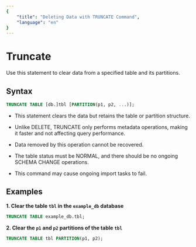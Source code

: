 ```yaml
---
{
    "title": "Deleting Data with TRUNCATE Command",
    "language": "en"
}
---
```


# Truncate

Use this statement to clear data from a specified table and its partitions.

## Syntax

```sql
TRUNCATE TABLE [db.]tbl [PARTITION(p1, p2, ...)];
```

- This statement clears the data but retains the table or partition structure.

- Unlike DELETE, TRUNCATE only performs metadata operations, making it faster and not affecting query performance.

- Data removed by this operation cannot be recovered.

- The table status must be NORMAL, and there should be no ongoing SCHEMA CHANGE operations.

- This command may cause ongoing import tasks to fail.

## Examples

**1. Clear the table `tbl` in the `example_db` database**

```sql
TRUNCATE TABLE example_db.tbl;
```

**2. Clear the `p1` and `p2` partitions of the table `tbl`**

```sql
TRUNCATE TABLE tbl PARTITION(p1, p2);
```
